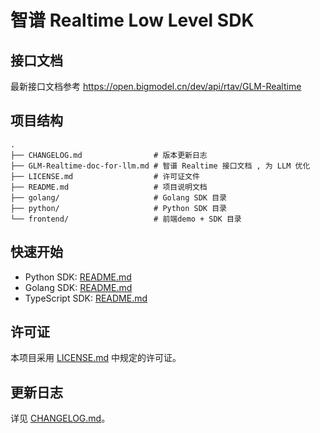 # 智谱 Realtime Low Level SDK

## 接口文档 

最新接口文档参考 https://open.bigmodel.cn/dev/api/rtav/GLM-Realtime

## 项目结构
```
.
├── CHANGELOG.md                # 版本更新日志
├── GLM-Realtime-doc-for-llm.md # 智谱 Realtime 接口文档 , 为 LLM 优化
├── LICENSE.md                  # 许可证文件
├── README.md                   # 项目说明文档
├── golang/                     # Golang SDK 目录
├── python/                     # Python SDK 目录
└── frontend/                   # 前端demo + SDK 目录
```

## 快速开始

 - Python SDK: [README.md](python/README.md)
 - Golang SDK: [README.md](golang/README.md)
 - TypeScript SDK: [README.md](frontend/README.md)

## 许可证

本项目采用 [LICENSE.md](LICENSE.md) 中规定的许可证。

## 更新日志

详见 [CHANGELOG.md](CHANGELOG.md)。
